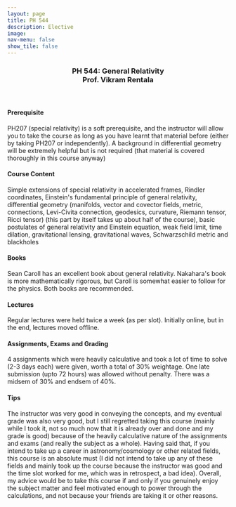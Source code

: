 ```yaml
---
layout: page
title: PH 544
description: Elective
image: 
nav-menu: false
show_tile: false
---
```


<!-- Main -->
<div id="main" class="alt">

<!-- One -->
<section id="one">
	<div class="inner">
		<header class="major">
			<h3>PH 544: General Relativity
             <br> Prof. Vikram Rentala</h3>
		</header>

<h4> Prerequisite</h4>
<p>PH207 (special relativity) is a soft prerequisite, and the instructor will allow you to take the course as long as you have learnt that material before (either by taking PH207 or independently). A background in differential geometry will be extremely helpful but is not required (that material is covered thoroughly in this course anyway)</p>

<h4> Course Content</h4>
<p>Simple extensions of special relativity in accelerated frames, Rindler coordinates, Einstein's fundamental principle of general relativity, differential geometry (manifolds, vector and covector fields, metric, connections, Levi-Civita connection, geodesics, curvature, Riemann tensor, Ricci tensor) (this part by itself takes up about half of the course), basic postulates of general relativity and Einstein equation, weak field limit, time dilation, gravitational lensing, gravitational waves, Schwarzschild metric and blackholes</p>

<h4> Books</h4>
<p>Sean Caroll has an excellent book about general relativity. Nakahara's book is more mathematically rigorous, but Caroll is somewhat easier to follow for the physics. Both books are recommended.</p>

<h4>Lectures</h4>
<p>Regular lectures were held twice a week (as per slot). Initially online, but in the end, lectures moved offline.

</p>

<h4> Assignments, Exams and Grading</h4>
<p>4 assignments which were heavily calculative and took a lot of time to solve (2-3 days each) were given, worth a total of 30% weightage. One late submission (upto 72 hours) was allowed without penalty. There was a midsem of 30% and endsem of 40%.  <br>

</p>

<h4> Tips</h4>
<p>The instructor was very good in conveying the concepts, and my eventual grade was also very good, but I still regretted taking this course (mainly while I took it, not so much now that it is already over and done and my grade is good) because of the heavily calculative nature of the assignments and exams (and really the subject as a whole). Having said that, if you intend to take up a career in astronomy/cosmology or other related fields, this course is an absolute must (I did not intend to take up any of these fields and mainly took up the course because the instructor was good and the time slot worked for me, which was in retrospect, a bad idea). Overall, my advice would be to take this course if and only if you genuinely enjoy the subject matter and feel motivated enough to power through the calculations, and not because your friends are taking it or other reasons.  </p>

<!-- Content -->
